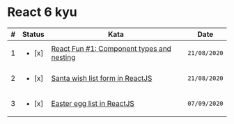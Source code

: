 # React 6 kyu

| #   | Status                  | Kata                                                                                                | Date         |
| --- | ----------------------- | --------------------------------------------------------------------------------------------------- | ------------ |
| 1   | <ul><li> [x] </li></ul> | [React Fun #1: Component types and nesting](https://www.codewars.com/kata/595b9b85ff19c2bd35000013) | `21/08/2020` |
| 2   | <ul><li> [x] </li></ul> | [Santa wish list form in ReactJS](https://www.codewars.com/kata/5a9ecd89fd5777e0790001ea)           | `21/08/2020` |
| 3   | <ul><li> [x] </li></ul> | [Easter egg list in ReactJS](https://www.codewars.com/kata/5a95947f4a6b342636000173)                | `07/09/2020` |
